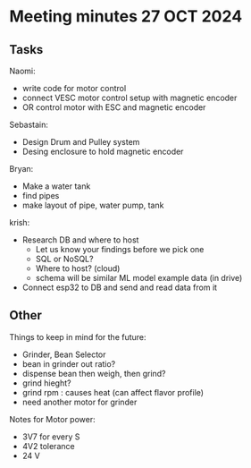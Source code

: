 # Meeting minutes 27 OCT 2024

## Tasks
Naomi: 
- write code for motor control
- connect VESC motor control setup with magnetic encoder
- OR control motor with ESC and magnetic encoder

Sebastain:
- Design Drum and Pulley system
- Desing enclosure to hold magnetic encoder

Bryan:
- Make a water tank 
- find pipes 
- make layout of pipe, water pump, tank

krish: 
- Research DB and where to host 
	- Let us know your findings before we pick one 
	- SQL or NoSQL?
	- Where to host? (cloud)
	- schema will be similar ML model example data (in drive)
- Connect esp32 to DB and send and read data from it


## Other
Things to keep in mind for the future:
- Grinder, Bean Selector 
- bean in grinder out ratio?
- dispense bean then weigh, then grind?
- grind hieght?
- grind rpm : causes heat (can affect flavor profile)
- need another motor for grinder

Notes for Motor power:
- 3V7 for every S
- 4V2 tolerance 
- 24 V